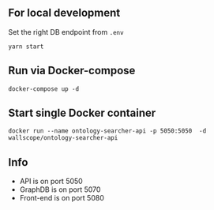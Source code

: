 ## For local development
Set the right DB endpoint from `.env`
```
yarn start
```

## Run via Docker-compose
```
docker-compose up -d
```

## Start single Docker container
```
docker run --name ontology-searcher-api -p 5050:5050  -d wallscope/ontology-searcher-api
```

## Info

- API is on port 5050
- GraphDB is on port 5070
- Front-end is on port 5080
